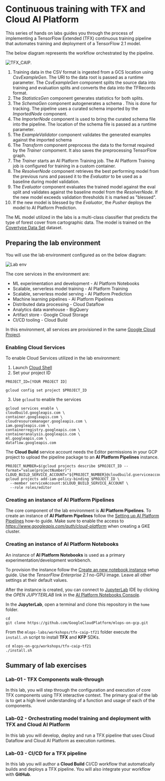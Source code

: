 # Continuous training with TFX and Cloud AI Platform

This series of hands on labs guides you through the process of implementing a TensorFlow Extended (TFX) continuous training pipeline that automates training and deployment of a TensorFlow 2.1 model.

The below diagram represents the workflow orchestrated by the pipeline.

![TFX_CAIP](/images/tfx-caip.png).

1. Training data in the CSV format is ingested from a GCS location using *CsvExampleGen*. The URI to the data root is passed as a runtime parameter. The *CsvExampleGen* component splits the source data into training and evaluation splits and converts the data into the TFRecords format.
2. The *StatisticsGen* component generates statistics for both splits.
3. The *SchemaGen* component autogenerates a schema . This is done for tracking. The pipeline uses a curated schema imported by the *ImportedNode* component.
4. The *ImporterNode* component is used to bring the curated schema file into the pipeline. The location of the schema file is passed as a runtime parameter. 
5. The *ExampleValidator* component validates the generated examples against the imported schema
6. The *Transform* component preprocess the data to the format required by the *Trainer* compoment. It also saves the preprocessing TensorFlow graph. 
7. The *Trainer* starts an AI Platform Training job. The AI Platform Training job is configured for training in a custom container. 
8. The *ResolverNode* component retrieves the best performing model from the previous runs and passed it to the *Evaluator* to be used as a baseline during model validation.
8. The *Evaluator* component evaluates the trained model against the eval split and validates against the baseline model from the *ResolverNode*. If the new model exceeds validation thresholds it is marked as "blessed".
9. If the new model is blessed by the *Evaluator*, the *Pusher* deploys the model to AI Platform Prediction.

The ML model utilized in the labs  is a multi-class classifier that predicts the type of  forest cover from cartographic data. The model is trained on the [Covertype Data Set](/datasets/covertype/README.md) dataset.

## Preparing the lab environment
You will use the lab environment configured as on the below diagram:

![Lab env](/images/lab-env.png)

The core services in the environment are:
- ML experimentation and development - AI Platform Notebooks 
- Scalable, serverless model training - AI Platform Training  
- Scalable, serverless model serving - AI Platform Prediction 
- Machine learning pipelines - AI Platform Pipelines
- Distributed data processing - Cloud Dataflow  
- Analytics data warehouse - BigQuery 
- Artifact store - Google Cloud Storage 
- CI/CD tooling - Cloud Build
    
In this environment, all services are provisioned in the same [Google Cloud Project](https://cloud.google.com/storage/docs/projects). 

### Enabling Cloud Services

To enable Cloud Services utilized in the lab environment:
1. Launch [Cloud Shell](https://cloud.google.com/shell/docs/launching-cloud-shell)
2. Set your project ID
```
PROJECT_ID=[YOUR PROJECT ID]

gcloud config set project $PROJECT_ID
```
3. Use `gcloud` to enable the services
```
gcloud services enable \
cloudbuild.googleapis.com \
container.googleapis.com \
cloudresourcemanager.googleapis.com \
iam.googleapis.com \
containerregistry.googleapis.com \
containeranalysis.googleapis.com \
ml.googleapis.com \
dataflow.googleapis.com 
```

The **Cloud Build** service account needs the Editor permissions in your GCP project to upload the pipeline package to an **AI Platform Pipelines** instance.

```
PROJECT_NUMBER=$(gcloud projects describe $PROJECT_ID --format="value(projectNumber)")
CLOUD_BUILD_SERVICE_ACCOUNT="${PROJECT_NUMBER}@cloudbuild.gserviceaccount.com"
gcloud projects add-iam-policy-binding $PROJECT_ID \
  --member serviceAccount:$CLOUD_BUILD_SERVICE_ACCOUNT \
  --role roles/editor
```

### Creating an instance of AI Platform Pipelines
The core component of the lab environment is **AI Platform Pipelines**. To create an instance of **AI Platform Pipelines** follow the [Setting up AI Platform Pipelines](https://cloud.google.com/ai-platform/pipelines/docs/setting-up) how-to guide. Make sure to enable the access to *https://www.googleapis.com/auth/cloud-platform* when creating a GKE cluster.


### Creating an instance of AI Platform Notebooks

An instance of **AI Platform Notebooks** is used as a primary experimentation/development workbench.

To provision the instance follow the [Create an new notebook instance](https://cloud.google.com/ai-platform/notebooks/docs/create-new) setup guide. Use the *TensorFlow Enterprise 2.1* no-GPU image. Leave all other settings at their default values.

After the instance is created, you can connect to [JupyterLab](https://jupyter.org/) IDE by clicking the *OPEN JUPYTERLAB* link in the [AI Platform Notebooks Console](https://console.cloud.google.com/ai-platform/notebooks/instances).

In the **JupyterLab**, open a terminal and clone this repository in the `home` folder.
```
cd
git clone https://github.com/GoogleCloudPlatform/mlops-on-gcp.git
```

From the `mlops-labs/workshops/tfx-caip-tf21` folder execute the `install.sh` script to install **TFX** and **KFP** SDKs.

```
cd mlops-on-gcp/workshops/tfx-caip-tf21
./install.sh
```

## Summary of lab exercises

### Lab-01 - TFX Components walk-through
In this lab, you will step through the configuration and execution of core TFX components using TFX interactive context. The primary goal of the lab is to get a high level understanding of a function and usage of each of the components. 

### Lab-02 - Orchestrating model training and deployment with TFX and Cloud AI Platform
In this lab you will develop, deploy and run a TFX pipeline that uses  Cloud Dataflow and Cloud AI Platform as execution runtimes.

### Lab-03 - CI/CD for a TFX pipeline
In this lab you will author a **Cloud Build** CI/CD workflow that automatically builds and deploys a TFX pipeline. You will also integrate your workflow with **GitHub**.

